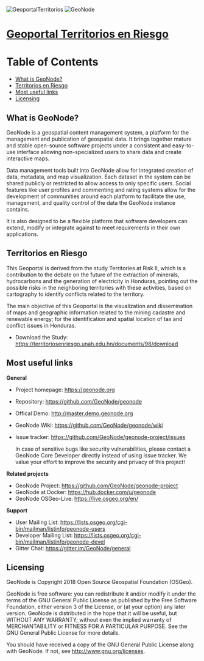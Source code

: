 ![GeoportalTerritorios](https://territoriosenriesgo.unah.edu.hn/uploaded/img/2021/01/logos--pagina-extractivas.png "Territorios")
![GeoNode](https://raw.githubusercontent.com/GeoNode/documentation/master/about/img/geonode-logo_for_readme.gif "GeoNode")
<!-- ![OSGeo Project](https://www.osgeo.cn/qgis/_static/images/osgeoproject.png) -->

# [Geoportal Territorios en Riesgo](https://territoriosenriesgo.unah.edu.hn//)

Table of Contents
=================

-  [What is GeoNode?](#what-is-geonode)
-  [Territorios en Riesgo](#territorios)
-  [Most useful links](#most-useful-links)
-  [Licensing](#licensing)


What is GeoNode?
----------------

GeoNode is a geospatial content management system, a platform for the
management and publication of geospatial data. It brings together mature
and stable open-source software projects under a consistent and
easy-to-use interface allowing non-specialized users to share data and
create interactive maps.

Data management tools built into GeoNode allow for integrated creation
of data, metadata, and map visualization. Each dataset in the system can
be shared publicly or restricted to allow access to only specific users.
Social features like user profiles and commenting and rating systems
allow for the development of communities around each platform to
facilitate the use, management, and quality control of the data the
GeoNode instance contains.

It is also designed to be a flexible platform that software developers
can extend, modify or integrate against to meet requirements in their
own applications.


Territorios en Riesgo
---------

This Geoportal is derived from the study Territories at Risk II, which is a
contribution to the debate on the future of the extraction of minerals,
hydrocarbons and the generation of electricity in Honduras, pointing out the
possible risks in the neighboring territories with these activities, based on
cartography to identify conflicts related to the territory.

The main objective of this Geoportal is the visualization and dissemination
of maps and geographic information related to the mining cadastre and
renewable energy; for the identification and spatial location of tax and
conflict issues in Honduras.

- Download the Study: https://territoriosenriesgo.unah.edu.hn/documents/98/download


Most useful links
-----------------


**General**

- Project homepage: https://geonode.org
- Repository: https://github.com/GeoNode/geonode
- Offical Demo: http://master.demo.geonode.org
- GeoNode Wiki: https://github.com/GeoNode/geonode/wiki
- Issue tracker: https://github.com/GeoNode/geonode-project/issues

    In case of sensitive bugs like security vulnerabilities, please
    contact a GeoNode Core Developer directly instead of using issue
    tracker. We value your effort to improve the security and privacy of
    this project!

**Related projects**

- GeoNode Project: https://github.com/GeoNode/geonode-project
- GeoNode at Docker: https://hub.docker.com/u/geonode
- GeoNode OSGeo-Live: https://live.osgeo.org/en/


**Support**

- User Mailing List: https://lists.osgeo.org/cgi-bin/mailman/listinfo/geonode-users
- Developer Mailing List: https://lists.osgeo.org/cgi-bin/mailman/listinfo/geonode-devel
- Gitter Chat: https://gitter.im/GeoNode/general


Licensing
---------

GeoNode is Copyright 2018 Open Source Geospatial Foundation (OSGeo).

GeoNode is free software: you can redistribute it and/or modify it under
the terms of the GNU General Public License as published by the Free
Software Foundation, either version 3 of the License, or (at your
option) any later version. GeoNode is distributed in the hope that it
will be useful, but WITHOUT ANY WARRANTY; without even the implied
warranty of MERCHANTABILITY or FITNESS FOR A PARTICULAR PURPOSE. See the
GNU General Public License for more details.

You should have received a copy of the GNU General Public License along
with GeoNode. If not, see http://www.gnu.org/licenses.
